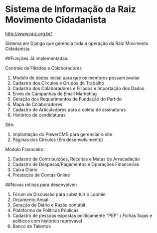# Sistema de Informação da Raiz Movimento Cidadanista

http://www.raiz.org.br/

Sistema em Django que gerencia toda a operação da Raiz Movimento Cidadanista

##Funções Já implementadas:

Controle de Filiados e Colaboradores

1. Modelo de dados inicial para que os membros possam avaliar
2. Cadastro dos Círculos e Grupos de Trabalho
3. Cadastro dos Colaboradores e Filiados e Importação dos Dados
4. Envio de Campanhas de Email Marketing
5. Geração dos Requerimentos de Fundação do Partido
6. Mapa de Colaboradores
7. Cadastro de Articuladores para a coleta de assinaturas
8. Histórico de candidaturas

Site:
1. Implantação do PowerCMS para gerenciar o site
2. Páginas dos Círculos (Em desenvolvimento)

Módulo Financeiro:
1. Cadastro de Contribuições, Receitas e Metas de Arrecadação
2. Cadastro de Despesas/Pagamentos e Operações Financeiras
3. Caixa Diário
4. Prestação de Contas Online

##Novas rotinas para desenvolver:

1. Fórum de Discussão para substituir o Loomio
2. Orçamento Anual
3. Geração de Diário e Razão contábil
3. Plataforma de Políticas Públicas
4. Cadastro de pessoas expostas politicamente "PEP"  / Fichas Sujas e políticos com histórico reprovável
5. Banco de Talentos


